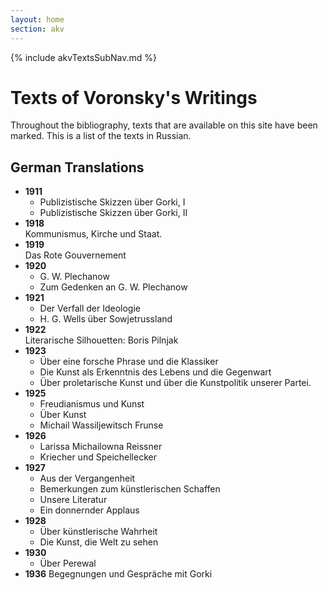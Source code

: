 ```yaml
---
layout: home
section: akv
---
```

{% include akvTextsSubNav.md %}

# Texts of Voronsky's Writings

Throughout the bibliography, texts that are available on this site have been marked. This is a list of the texts in Russian.

## German Translations

- **1911**
  - Publizistische Skizzen über Gorki, I
  - Publizistische Skizzen über Gorki, II
- **1918**  
  Kommunismus, Kirche und Staat.
- **1919**  
  Das Rote Gouvernement
- **1920**
  - G. W. Plechanow
  - Zum Gedenken an G. W. Plechanow
- **1921**
  - Der Verfall der Ideologie
  - H. G. Wells über Sowjetrussland
- **1922**  
  Literarische Silhouetten: Boris Pilnjak
- **1923**
  - Über eine forsche Phrase und die Klassiker
  - Die Kunst als Erkenntnis des Lebens und die Gegenwart
  - Über proletarische Kunst und über die Kunstpolitik unserer Partei.
- **1925**
  - Freudianismus und Kunst
  - Über Kunst
  - Michail Wassiljewitsch Frunse
- **1926**
  - Larissa Michailowna Reissner
  - Kriecher und Speichellecker
- **1927**
  - Aus der Vergangenheit
  - Bemerkungen zum künstlerischen Schaffen
  - Unsere Literatur
  - Ein donnernder Applaus
- **1928**
  - Über künstlerische Wahrheit
  - Die Kunst, die Welt zu sehen
- **1930**
  - Über Perewal
- **1936**
  Begegnungen und Gespräche mit Gorki
